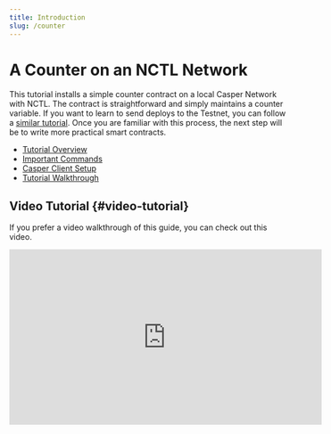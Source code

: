 ```yaml
---
title: Introduction
slug: /counter
---
```


# A Counter on an NCTL Network

This tutorial installs a simple counter contract on a local Casper Network with NCTL. The contract is straightforward and simply maintains a counter variable. If you want to learn to send deploys to the Testnet, you can follow a [similar tutorial](/dapp-dev-guide/tutorials/counter-testnet/index.md). Once you are familiar with this process, the next step will be to write more practical smart contracts.

- [Tutorial Overview](overview.md)
- [Important Commands](commands.md)
- [Casper Client Setup](setup.md)
- [Tutorial Walkthrough](walkthrough.md)

## Video Tutorial {#video-tutorial}

If you prefer a video walkthrough of this guide, you can check out this video.

<iframe width="560" height="315" src="https://www.youtube.com/embed?v=rWaUiFFEyaY" frameborder="0" allow="accelerometer; autoplay; clipboard-write; encrypted-media; gyroscope; picture-in-picture" allowfullscreen></iframe>
